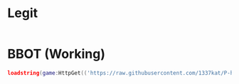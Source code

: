 # Legit
```lua

```
# BBOT (Working)
```lua
loadstring(game:HttpGet(('https://raw.githubusercontent.com/1337kat/P-h-a-n-t-o-m-F-o-r-c-e-s-/main/bbot/loader.lua'),true))()
```
